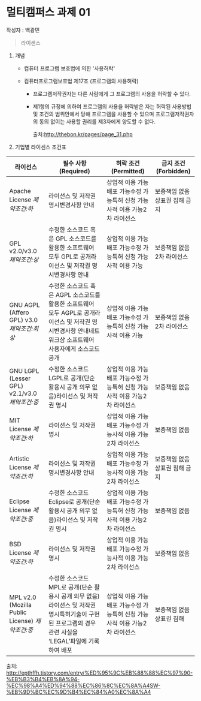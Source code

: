 # 멀티캠퍼스 과제 01

작성자 : 백광민



> 라이센스

1. 개념

   - 컴퓨터 프로그램 보호법에 의한 '사용허락'

   - 컴퓨터프로그램보호법 제17조 (프로그램의 사용허락)

     - 프로그램저작권자는 다른 사람에게 그 프로그램의 사용을 허락할 수 있다.

     - 제1항의 규정에 의하여 프로그램의 사용을 허락받은 자는 허락된 사용방법 및 조건의 범위안에서 당해 프로그램을 사용할 수 있으며 프로그램저작권자의 동의 없이는 사용할 권리를 제3자에게 양도할 수 없다.

       출처:http://thebon.kr/pages/page_31.php

2.  기업별 라이센스 조건표

| 라이선스                                        | 필수 사항(Required)                                          | 허락 조건(Permitted)                                         | 금지 조건(Forbidden)          |
| ----------------------------------------------- | ------------------------------------------------------------ | ------------------------------------------------------------ | ----------------------------- |
| Apache License *제약조건:하*                    | 라이선스 및 저작권 명시변경사항 안내                         | 상업적 이용 가능배포 가능수정 가능특허 신청 가능사적 이용 가능2차 라이선스 | 보증책임 없음상표권 침해 금지 |
| GPL v2.0/v3.0 *제약조건:상*                     | 수정한 소스코드 혹은 GPL 소스코드를 활용한 소프트웨어 모두 GPL로 공개라이선스 및 저작권 명시변경사항 안내 | 상업적 이용 가능배포 가능수정 가능특허 신청 가능사적 이용 가능 | 보증책임 없음2차 라이선스     |
| GNU AGPL (Affero GPL) v3.0 *제약조건:최상*      | 수정한 소스코드 혹은 AGPL 소스코드를 활용한 소프트웨어 모두 AGPL로 공개라이선스 및 저작권 명시변경사항 안내네트워크상 소프트웨어 사용자에게 소스코드 공개 | 상업적 이용 가능배포 가능수정 가능특허 신청 가능사적 이용 가능 | 보증책임 없음2차 라이선스     |
| GNU LGPL (Lesser GPL) v2.1/v3.0 *제약조건:중*   | 수정한 소스코드 LGPL로 공개(단순 활용시 공개 의무 없음)라이선스 및 저작권 명시 | 상업적 이용 가능배포 가능수정 가능특허 신청 가능사적 이용 가능2차 라이선스 | 보증책임 없음                 |
| MIT License *제약조건:하*                       | 라이선스 및 저작권 명시                                      | 상업적 이용 가능배포 가능수정 가능사적 이용 가능2차 라이선스 | 보증책임 없음                 |
| Artistic License *제약조건:하*                  | 라이선스 및 저작권 명시변경사항 안내                         | 상업적 이용 가능배포 가능수정 가능사적 이용 가능2차 라이선스 | 보증책임 없음상표권 침해 금지 |
| Eclipse License *제약조건:중*                   | 수정한 소스코드 Eclipse로 공개(단순 활용시 공개 의무 없음)라이선스 및 저작권 명시 | 상업적 이용 가능배포 가능수정 가능특허 신청 가능사적 이용 가능2차 라이선스 | 보증책임 없음                 |
| BSD License *제약조건:하*                       | 라이선스 및 저작권 명시                                      | 상업적 이용 가능배포 가능수정 가능사적 이용 가능2차 라이선스 | 보증책임 없음                 |
| MPL v2.0 (Mozilla Public License) *제약조건:중* | 수정한 소스코드 MPL로 공개(단순 활용시 공개 의무 없음)라이선스 및 저작권 명시특허기술이 구현된 프로그램의 경우 관련 사실을 ‘LEGAL’파일에 기록하여 배포 | 상업적 이용 가능배포 가능수정 가능특허 신청 가능사적 이용 가능2차 라이선스 | 보증책임 없음상표권 침해      |

출처: http://epthffh.tistory.com/entry/%ED%95%9C%EB%88%88%EC%97%90-%EB%B3%B4%EB%8A%94-%EC%98%A4%ED%94%88%EC%86%8C%EC%8A%A4SW-%EB%9D%BC%EC%9D%B4%EC%84%A0%EC%8A%A4